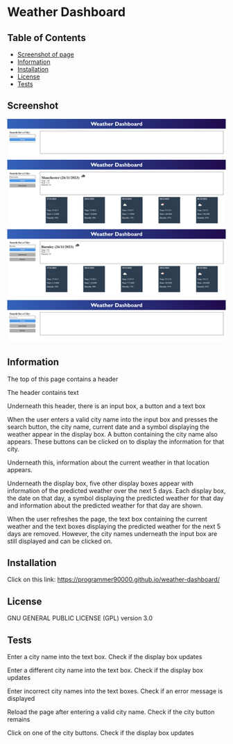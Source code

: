 # Weather Dashboard

## Table of Contents
* [Screenshot of page](#screenshot)
* [Information](#information)
* [Installation](#installation)
* [License](#license)
* [Tests](#tests)

## Screenshot
![Header](screenshots/screenshot1.png)
![Planner blank](screenshots/screenshot2.png)
![Planner after entering text and pressing the save button](screenshots/screenshot3.png)
![Planner after the hour changes](screenshots/screenshot4.png)

## Information
The top of this page contains a header

The header contains text

Underneath this header, there is an input box, a button and a text box

When the user enters a valid city name into the input box and presses the search button, the city name, current date and a symbol displaying the weather appear in the display box. A button containing the city name also appears. These buttons can be clicked on to display the information for that city.

Underneath this, information about the current weather in that location appears.

Underneath the display box, five other display boxes appear with information of the predicted weather over the next 5 days. Each display box, the date on that day, a symbol displaying the predicted weather for that day and information about the predicted weather for that day are shown.

When the user refreshes the page, the text box containing the current weather and the text boxes displaying the predicted weather for the next 5 days are removed. However, the city names underneath the input box are still displayed and can be clicked on.

## Installation
Click on this link: https://programmer90000.github.io/weather-dashboard/

## License
GNU GENERAL PUBLIC LICENSE (GPL) version 3.0

## Tests
Enter a city name into the text box. Check if the display box updates

Enter a different city name into the text box. Check if the display box updates

Enter incorrect city names into the text boxes. Check if an error message is displayed

Reload the page after entering a valid city name. Check if the city button remains

Click on one of the city buttons. Check if the display box updates